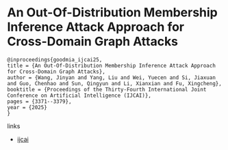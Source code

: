 # An Out-Of-Distribution Membership Inference Attack Approach for Cross-Domain Graph Attacks

```
@inproceedings{goodmia_ijcai25,
title = {An Out-Of-Distribution Membership Inference Attack Approach for Cross-Domain Graph Attacks},
author = {Wang, Jinyan and Yang, Liu and Wei, Yuecen and Si, Jiaxuan and Guo, Chenhao and Sun, Qingyun and Li, Xianxian and Fu, Xingcheng},
booktitle = {Proceedings of the Thirty-Fourth International Joint Conference on Artificial Intelligence (IJCAI)},
pages = {3371--3379},
year = {2025}
}
```

links
- [ijcai](https://www.ijcai.org/proceedings/2025/375)
